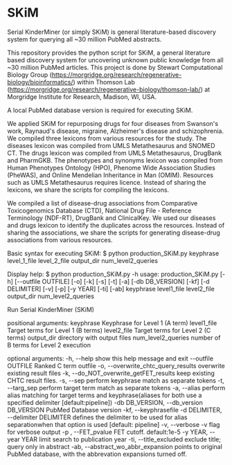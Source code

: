 # SKiM
Serial KinderMiner (or simply SKiM) is general literature-based discovery system for querying all ~30 million PubMed abstracts. 

This repository provides the python script for SKiM, a general literature based discovery system for uncovering unknown public knowledge from all ~30 million PubMed articles. This project is done by Stewart Computational Biology Group (https://morgridge.org/research/regenerative-biology/bioinformatics/) within Thomson Lab (https://morgridge.org/research/regenerative-biology/thomson-lab/) at Morgridge Institute for Research, Madison, WI, USA.

A local PubMed database version is required for executing SKiM. 

We applied SKiM for repurposing drugs for four diseases from Swanson's work, Raynaud's disease, migraine, Alzheimer's disease and schizophrenia. We compiled three lexicons from various resources for the study. The diseases lexicon was compiled from UMLS Metathesaurus and SNOMED CT. The drugs lexicon was compiled from UMLS Metathesaurus, DrugBank and PharmGKB. The phenotypes and synonyms lexicon was compiled from Human Phenotypes Ontology (HPO), Phenome Wide Association Studies (PheWAS), and Online Mendelian Inheritance in Man (OMIM). Resources such as UMLS Metathesaurus requires licence. Instead of sharing the lexicons, we share the scripts for compiling the lexicons. 

We compiled a list of disease-drug associations from Comparative Toxicogenomics Database (CTD), National Drug File - Reference Terminology (NDF-RT), DrugBank and ClinicalKey. We used our diseases and drugs lexicon to identify the duplicates across the resources. Instead of sharing the associations, we share the scripts for generating disease-drug associations from various resources.

Basic syntax for executing SKiM:
$ python production_SKiM.py keyphrase level_1_file level_2_file output_dir num_level2_queries

Display help:
$ python production_SKiM.py -h
usage: production_SKiM.py [-h] [--outfile OUTFILE] [-o] [-k] [-s] [-t] [-a]
                          [-db DB_VERSION] [-kf] [-d DELIMITER] [-v] [-p]
                          [-y YEAR] [-ti] [-ab]
                          keyphrase level1_file level2_file output_dir
                          num_level2_queries

Run Serial KinderMiner (SKiM)

positional arguments:
    keyphrase             Keyphrase for Level 1 (A term)
    level1_file           Target terms for Level 1 (B terms)
    level2_file           Target terms for Level 2 (C terms)
    output_dir            directory with output files
    num_level2_queries    number of B terms for Level 2 execution

optional arguments:
-h, --help                                  show this help message and exit
--outfile OUTFILE                           Ranked C term outfile
-o, --overwrite_chtc_query_results          overwrite existing result files
-k, --do_NOT_overwrite_getFET_results       keep existing CHTC result files.
-s, --sep                                   perform keyphrase match as separate tokens
-t, --targ_sep                              perform target term match as separate tokens
-a, --alias                                 perform alias matching for target terms and
                                            keyphrase(aliases for both use a specified delimiter
                                            [default:pipeline])
-db DB_VERSION, --db_version DB_VERSION     PubMed Database version
-kf, --keyphrasefile
-d DELIMITER, --delimiter DELIMITER         defines the delimiter to be used for alias
                                            separationwhen that option is used [default: pipeline]
-v, --verbose                               -v flag for verbose output
-p , --FET_pvalue                           FET cutoff. default:1e-5
-y YEAR, --year YEAR                        limit search to publication year
-ti, --title_excluded                       exclude title; query only in abstract
-ab, --abstract_wo_abbr_expansion           points to original PubMed database, with the
                                            abbrevation expansions turned off.
